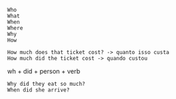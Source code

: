 	Who
	What 
	When
	Where	
	Why
	How

	How much does that ticket cost? -> quanto isso custa
	How much did the ticket cost -> quando custou

wh + did + person + verb

	Why did they eat so much?
	When did she arrive?	